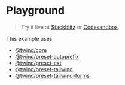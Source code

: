 # Playground

> Try it live at [Stackblitz](https://stackblitz.com/fork/github/tw-in-js/twind/tree/main/examples/playground) or [Codesandbox](https://githubbox.com/tw-in-js/twind/tree/main/examples/playground).

This example uses

- [@twind/core](https://github.com/tw-in-js/twind/tree/main/packages/core)
- [@twind/preset-autoprefix](https://github.com/tw-in-js/twind/tree/main/packages/preset-autoprefix)
- [@twind/preset-ext](https://github.com/tw-in-js/twind/tree/main/packages/preset-ext)
- [@twind/preset-tailwind](https://github.com/tw-in-js/twind/tree/main/packages/preset-tailwind)
- [@twind/preset-tailwind-forms](https://github.com/tw-in-js/twind/tree/main/packages/preset-tailwind-forms)
